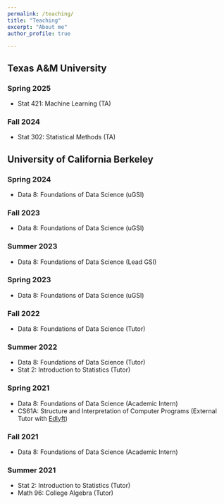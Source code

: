 ```yaml
---
permalink: /teaching/
title: "Teaching"
excerpt: "About me"
author_profile: true

---
```

## Texas A&M University 
### Spring 2025 
- Stat 421: Machine Learning (TA)
### Fall 2024
- Stat 302: Statistical Methods (TA)
  
## University of California Berkeley 

### Spring 2024
- Data 8: Foundations of Data Science (uGSI)

### Fall 2023
- Data 8: Foundations of Data Science (uGSI)
  
### Summer 2023
- Data 8: Foundations of Data Science (Lead GSI)
  
### Spring 2023
- Data 8: Foundations of Data Science (uGSI)

### Fall 2022
- Data 8: Foundations of Data Science (Tutor)

### Summer 2022
- Data 8: Foundations of Data Science (Tutor)
- Stat 2: Introduction to Statistics (Tutor)

### Spring 2021
- Data 8: Foundations of Data Science (Academic Intern)
- CS61A: Structure and Interpretation of Computer Programs (External Tutor with [Edlyft](https://www.edlyft.com/))

### Fall 2021
- Data 8: Foundations of Data Science (Academic Intern)

### Summer 2021
- Stat 2: Introduction to Statistics (Tutor)
- Math 96: College Algebra (Tutor)
